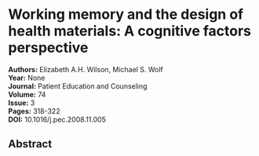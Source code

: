 # Working memory and the design of health materials: A cognitive factors perspective

**Authors:** Elizabeth A.H. Wilson, Michael S. Wolf  
**Year:** None  
**Journal:** Patient Education and Counseling  
**Volume:** 74  
**Issue:** 3  
**Pages:** 318-322  
**DOI:** 10.1016/j.pec.2008.11.005  

## Abstract


